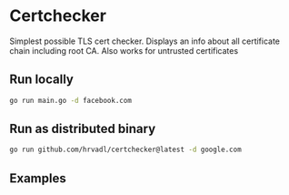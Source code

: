 # Certchecker

Simplest possible TLS cert checker. Displays an info about all certificate chain including root CA. Also works for untrusted certificates

## Run locally

```sh
go run main.go -d facebook.com
```

## Run as distributed binary

```sh
go run github.com/hrvadl/certchecker@latest -d google.com
```

## Examples
